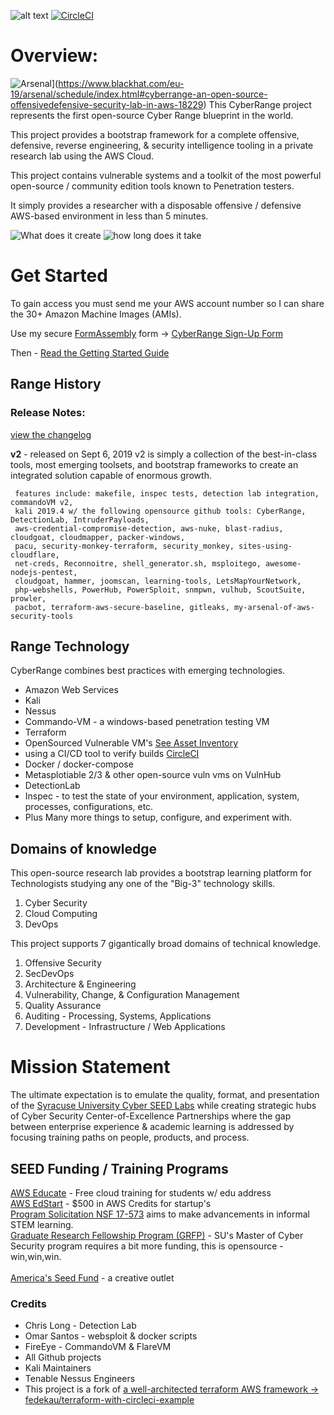 ![alt text](img/cyberRange_logo_v2.png "Cyber Range")
[![CircleCI](https://circleci.com/gh/cappetta/CyberRange.svg?style=svg)](https://circleci.com/gh/cappetta/CyberRange)

# Overview: 
![Arsenal](https://github.com/secdevops-cuse/badges/blob/master/arsenal/europe/2019.svg)](https://www.blackhat.com/eu-19/arsenal/schedule/index.html#cyberrange-an-open-source-offensivedefensive-security-lab-in-aws-18229)
This CyberRange project represents the first open-source Cyber Range blueprint in the world.

This project provides a bootstrap framework for a complete  offensive, defensive, reverse engineering, & security intelligence tooling in a private research lab using the AWS Cloud. 

This project contains vulnerable systems and a toolkit of the most powerful open-source / community edition tools known to Penetration testers.

It simply provides a researcher with a disposable offensive / defensive AWS-based environment in less than 5 minutes.

![What does it create](img/CyberRange-architecture-v2.png)
![how long does it take](img/how-long-does-it-take.png)


# Get Started
To gain access you must send me your AWS account number so I can share the 30+ Amazon Machine Images (AMIs).  

Use my secure [FormAssembly](https://www.formassembly.com) form -> [CyberRange Sign-Up Form](https://www.tfaforms.com/4729221) 

Then - [Read the Getting Started Guide](tutorials/getting_started.md)
<br/>

## Range History
### Release Notes: 
 [view the changelog](changelog.md)



<b>v2</b> - released on Sept 6, 2019
    v2 is simply a collection of the best-in-class tools, most emerging toolsets, and bootstrap frameworks to create an integrated solution capable of enormous growth.
 
     features include: makefile, inspec tests, detection lab integration, commandoVM v2, 
     kali 2019.4 w/ the following opensource github tools: CyberRange, DetectionLab, IntruderPayloads, 
     aws-credential-compromise-detection, aws-nuke, blast-radius, cloudgoat, cloudmapper, packer-windows, 
     pacu, security-monkey-terraform, security_monkey, sites-using-cloudflare, 
     net-creds, Reconnoitre, shell_generator.sh, msploitego, awesome-nodejs-pentest, 
     cloudgoat, hammer, joomscan, learning-tools, LetsMapYourNetwork, 
     php-webshells, PowerHub, PowerSploit, snmpwn, vulhub, ScoutSuite, prowler, 
     pacbot, terraform-aws-secure-baseline, gitleaks, my-arsenal-of-aws-security-tools   


## Range Technology  
CyberRange combines best practices with emerging technologies.
 - Amazon Web Services
 - Kali
 - Nessus
 - Commando-VM - a windows-based penetration testing VM
 - Terraform
 - OpenSourced Vulnerable VM's [See Asset Inventory](asset-inventory.md)
 - using a CI/CD tool to verify builds [CircleCI](https://circleci.com/)
 - Docker / docker-compose 
 - Metasplotiable 2/3 & other open-source vuln vms on VulnHub
 - DetectionLab
 - Inspec - to test the state of your environment, application, system, processes, configurations, etc.
 - Plus Many more things to setup, configure, and experiment with.
 
  


## Domains of knowledge
This open-source research lab provides a bootstrap learning platform for 
Technologists studying any one of the "Big-3" technology skills.  

1. Cyber Security
2. Cloud Computing
3. DevOps
 
This project supports 7 gigantically broad domains of technical knowledge.

1. Offensive Security
2. SecDevOps
3. Architecture & Engineering
4. Vulnerability, Change, & Configuration Management
5. Quality Assurance
6. Auditing - Processing, Systems, Applications
7. Development - Infrastructure / Web Applications

# Mission Statement
 
The ultimate expectation is to emulate the quality, format, and presentation of 
the [Syracuse University Cyber SEED Labs](http://www.cis.syr.edu/~wedu/seed/Labs_16.04/) while 
creating strategic hubs of Cyber Security Center-of-Excellence Partnerships where the gap
between enterprise experience & academic learning is addressed by focusing training paths on 
people, products, and process. 

## SEED Funding / Training Programs
[AWS Educate](https://aws.amazon.com/education/awseducate/) - Free cloud training for students w/ edu address <br/>
[AWS EdStart](https://aws.amazon.com/education/edstart/) - $500 in AWS Credits for startup's <br/>
[Program Solicitation NSF 17-573](https://www.nsf.gov/pubs/2017/nsf17573/nsf17573.htm) aims to make advancements in informal STEM learning. <br/>
[Graduate Research Fellowship Program (GRFP)](https://www.nsf.gov/pubs/2019/nsf19590/nsf19590.htm) - SU's Master of Cyber Security program requires a bit more funding, this is opensource - win,win,win.<br/>  
[America's Seed Fund](https://seedfund.nsf.gov/) - a creative outlet  


### Credits
 - Chris Long - Detection Lab
 - Omar Santos - websploit & docker scripts
 - FireEye - CommandoVM & FlareVM
 - All Github projects
 - Kali Maintainers
 - Tenable Nessus Engineers
 - This project is a fork of [a well-architected terraform AWS framework -> fedekau/terraform-with-circleci-example](https://github.com/fedekau/terraform-with-circleci-example)